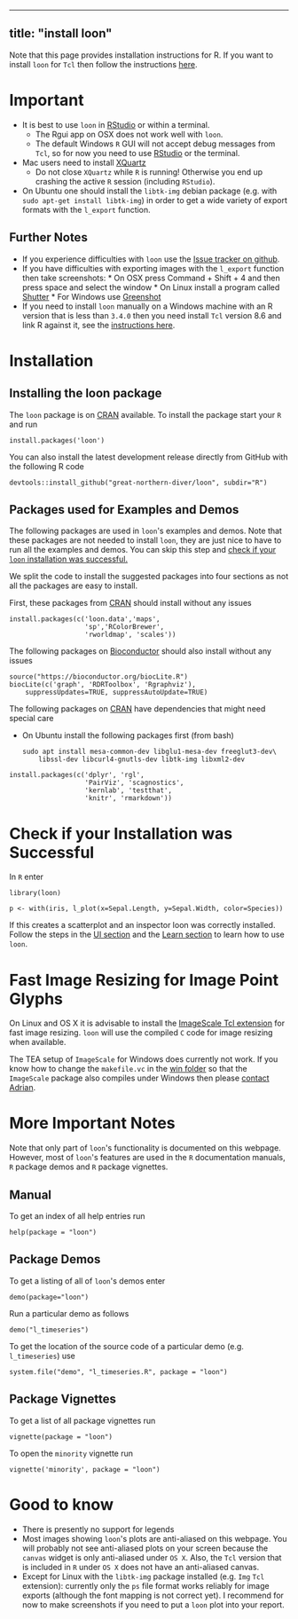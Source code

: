 
<script type="text/javascript">
document.getElementById("install").className += " selected";
</script>

---
title: "install loon"
---

Note that this page provides installation instructions for R. If you
want to install `loon` for `Tcl` then follow the instructions
[here](https://github.com/great-northern-diver/loon/tree/master/Tcl).

[TclWindows]: linkingActiveTcl.html
[rstudio]: http://www.rstudio.com/
[CRAN]: http://cran.r-project.org/

# Important

* It is best to use `loon` in [RStudio][rstudio] or within a terminal.
	* The Rgui app on OSX does not work well with `loon`.
	* The default Windows `R` GUI will not accept debug messages from
      `Tcl`, so for now you need to use [RStudio][rstudio] or the
      terminal.
* Mac users need to install [XQuartz](http://www.xquartz.org)
	* Do not close `XQuartz` while `R` is running! Otherwise you end
      up crashing the active `R` session (including `RStudio`).
* On Ubuntu one should install the `libtk-img` debian package
  (e.g. with `sudo apt-get install libtk-img`) in order to get a wide
  variety of export formats with the `l_export` function.


## Further Notes

* If you experience difficulties with `loon` use the
  [Issue tracker on github](https://github.com/great-northern-diver/loon/issues).
* If you have difficulties with exporting images with the `l_export`
  function then take screenshots:
	  * On OSX press Command + Shift + 4 and then press space and
		select the window
	  * On Linux install a program called [Shutter](http://shutter-project.org/)
	  * For Windows use [Greenshot](http://getgreenshot.org/)
* If you need to install `loon` manually on a Windows machine with an
  R version that is less than `3.4.0` then you need install `Tcl`
  version 8.6 and link R against it, see the
  [instructions here][TclWindows].

# Installation

## Installing the loon package

The `loon` package is on
[CRAN](https://cran.r-project.org/web/packages/loon/index.html)
available. To install the package start your `R` and run

~~~{r}
install.packages('loon')
~~~

You can also install the latest development release directly from
GitHub with the following R code

~~~
devtools::install_github("great-northern-diver/loon", subdir="R")
~~~


<!--
### From a local file

In Rstudio, select Packages, Install, Install from: Package Archive
File (.tar.gz), select the 'loon_1.0.1.tar.gz' file and press the
install button.

![Install loon in Rstudio](images/install_rstudio.png "install loon with Rstudio.")


To install the `loon` `R` package as usual the following code in your
terminal

~~~
R CMD INSTALL loon_1.0.0.tar.gz
~~~

-->

## Packages used for Examples and Demos

The following packages are used in `loon`'s examples and demos. Note
that these packages are not needed to install `loon`, they are just
nice to have to run all the examples and demos. You can skip this step
and
[check if your `loon` installation was successful.](#check-if-your-installation-was-successful)


We split the code to install the suggested packages into four sections
as not all the packages are easy to install.

First, these packages from [CRAN][CRAN] should install without any
issues

~~~
install.packages(c('loon.data','maps',
                   'sp','RColorBrewer',
                   'rworldmap', 'scales'))
~~~

The following packages on [Bioconductor](http://www.bioconductor.org/)
should also install without any issues

~~~
source("https://bioconductor.org/biocLite.R")
biocLite(c('graph', 'RDRToolbox', 'Rgraphviz'),
    suppressUpdates=TRUE, suppressAutoUpdate=TRUE)
~~~


The following packages on [CRAN][CRAN] have dependencies that might need special care

* On Ubuntu install the following packages first (from bash)

    ~~~
	sudo apt install mesa-common-dev libglu1-mesa-dev freeglut3-dev\
	    libssl-dev libcurl4-gnutls-dev libtk-img libxml2-dev
	~~~


~~~
install.packages(c('dplyr', 'rgl', 
                   'PairViz', 'scagnostics', 
                   'kernlab', 'testthat', 
                   'knitr', 'rmarkdown'))
~~~



# Check if your Installation was Successful

In `R` enter

~~~
library(loon)

p <- with(iris, l_plot(x=Sepal.Length, y=Sepal.Width, color=Species))
~~~

If this creates a scatterplot and an inspector loon was correctly
installed. Follow the steps in the [UI section](UI.html) and the
[Learn section](learn_R_intro.html) to learn how to use `loon`.


# Fast Image Resizing for Image Point Glyphs

On Linux and OS X it is advisable to install the
[ImageScale Tcl extension](https://github.com/waddella/tclImageScale)
for fast image resizing. `loon` will use the compiled `C` code for
image resizing when available.

The TEA setup of `ImageScale` for Windows does currently not work. If
you know how to change the `makefile.vc` in the
[win folder](https://github.com/waddella/tclImageScale/tree/master/win)
so that the `ImageScale` package also compiles under Windows then
please [contact Adrian](mailto:adrian@waddell.ch).


# More Important Notes

Note that only part of `loon`'s functionality is documented on this
webpage. However, most of `loon`'s features are used in the `R`
documentation manuals, `R` package demos and `R` package
vignettes.

## Manual
To get an index of all help entries run

~~~
help(package = "loon")
~~~


## Package Demos
To get a listing of all of `loon`'s demos enter

~~~
demo(package="loon")
~~~

Run a particular demo as follows

~~~
demo("l_timeseries")
~~~

To get the location of the source code of a particular demo
(e.g. `l_timeseries`) use

~~~
system.file("demo", "l_timeseries.R", package = "loon")
~~~

## Package Vignettes

To get a list of all package vignettes run

~~~
vignette(package = "loon")
~~~

To open the `minority` vignette run

~~~
vignette('minority', package = "loon")
~~~


# Good to know

- There is presently no support for legends
- Most images showing `loon`'s plots are anti-aliased on this
  webpage. You will probably not see anti-aliased plots on your screen
  because the `canvas` widget is only anti-aliased under `OS X`. Also,
  the `Tcl` version that is included in `R` under `OS X` does not have
  an anti-aliased canvas.
- Except for Linux with the `libtk-img` package installed (e.g. `Img`
 `Tcl` extension): currently only the `ps` file format works reliably
 for image exports (although the font mapping is not correct yet). I
 recommend for now to make screenshots if you need to put a `loon`
 plot into your report.

